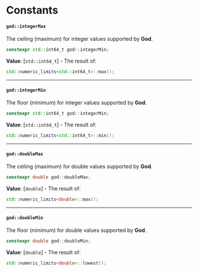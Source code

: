 Constants
=========

#### `god::integerMax`
The ceiling (maximum) for integer values supported by **God**.
```cpp
constexpr std::int64_t god::integerMin;
```
**Value**: [`std::int64_t`] - The result of:
```cpp
std::numeric_limits<std::int64_t>::max();
```
---
#### `god::integerMin`
The floor (minimum) for integer values supported by **God**.
```cpp
constexpr std::int64_t god::integerMin;
```
**Value**: [`std::int64_t`] - The result of:
```cpp
std::numeric_limits<std::int64_t>::min();
```
---
#### `god::doubleMax`
The ceiling (maximum) for double values supported by **God**.
```cpp
constexpr double god::doubleMax;
```
**Value**: [`double`] - The result of:
```cpp
std::numeric_limits<double>::max();
```
---
#### `god::doubleMin`
The floor (minimum) for double values supported by **God**.
```cpp
constexpr double god::doubleMin;
```
**Value**: [`double`] - The result of:
```cpp
std::numeric_limits<double>::lowest();
```